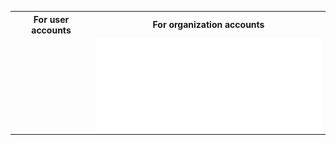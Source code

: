 <table>
  <tr>
    <th align="center">For user accounts</th>
    <th align="center">For organization accounts</th>
  </tr>
  <tr>
    <td align="center">
<img alt="" width="400" src="[https://github.com/lowlighter/metrics/blob/examples/metrics.classic.svg](https://github-readme-stats.vercel.app/api?username=Obsidian99&show_icons=true&theme=tokyonight)" alt=""></img>
</td>
<td align="center">
<img alt="" width="400" src="https://github.com/lowlighter/metrics/blob/examples/metrics.organization.svg" alt=""></img>
</td>
  </tr>
  <tr>
